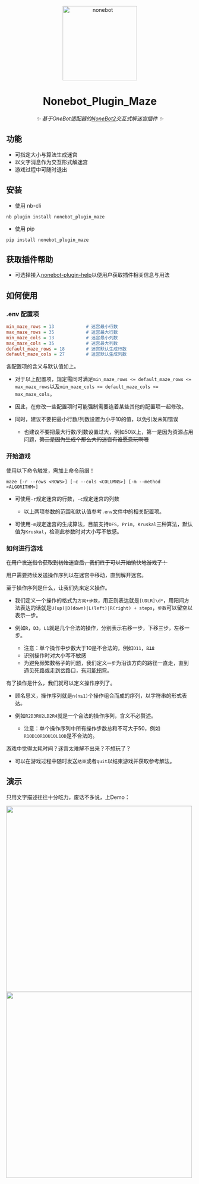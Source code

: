 <p align="center">
  <a href="https://v2.nonebot.dev/"><img src="https://v2.nonebot.dev/logo.png" width="200" height="200" alt="nonebot"></a>
</p>

<div align="center">
  
# Nonebot_Plugin_Maze
  
_✨ 基于OneBot适配器的[NoneBot2](https://v2.nonebot.dev/)交互式解迷宫插件 ✨_
  
</div>

## 功能

- 可指定大小与算法生成迷宫
- 以文字消息作为交互形式解迷宫
- 游戏过程中可随时退出

## 安装

- 使用 nb-cli

```
nb plugin install nonebot_plugin_maze
```

- 使用 pip

```
pip install nonebot_plugin_maze
```

## 获取插件帮助

- 可选择接入[nonebot-plugin-help](https://github.com/XZhouQD/nonebot-plugin-help)以便用户获取插件相关信息与用法

## 如何使用

### .env 配置项

```ini
min_maze_rows = 13            # 迷宫最小行数
max_maze_rows = 35            # 迷宫最大行数
min_maze_cols = 13            # 迷宫最小列数
max_maze_cols = 35            # 迷宫最大列数
default_maze_rows = 18        # 迷宫默认生成行数
default_maze_cols = 27        # 迷宫默认生成列数
```

各配置项的含义与默认值如上。
  
- 对于以上配置项，规定需同时满足```min_maze_rows <= default_maze_rows <= max_maze_rows```以及```min_maze_cols <= default_maze_cols <= max_maze_cols```。

- 因此，在修改一些配置项时可能强制需要连着某些其他的配置项一起修改。


- 同时，建议不要把最小行数/列数设置为小于10的值，以免引发未知错误

  - 也建议不要把最大行数/列数设置过大，例如50以上，第一是因为资源占用问题，~~第二是因为生成个那么大的迷宫有谁愿意玩啊喂~~

### 开始游戏

使用以下命令触发，需加上命令前缀！

```
maze [-r --rows <ROWS>] [-c --cols <COLUMNS>] [-m --method <ALGORITHM>]
```

- 可使用```-r```规定迷宫的行数，```-c```规定迷宫的列数

    - 以上两项参数的范围和默认值参考```.env```文件中的相关配置项。

- 可使用```-m```规定迷宫的生成算法，目前支持```DFS```，```Prim```，```Kruskal```三种算法，默认值为```Kruskal```，检测此参数时对大小写不敏感。

### 如何进行游戏

~~在用户发送指令获取到初始迷宫后，我们终于可以开始愉快地游戏了！~~

用户需要持续发送操作序列以在迷宫中移动，直到解开迷宫。

至于操作序列是什么，让我们先来定义操作。

- 我们定义一个操作的格式为```方向+步数```，用正则表达就是```[UDLR]\d*```，用阳间方法表达的话就是```U(up)|D(down)|L(left)|R(right) + steps```，```步数```可以留空以表示一步。
- 例如```R```，```D3```，```L1```就是几个合法的操作，分别表示右移一步，下移三步，左移一步。

    - 注意：单个操作中步数大于10是不合法的，例如```D11```，~~```R18```~~
    - 识别操作时对大小写不敏感
    - 为避免频繁数格子的问题，我们定义```一步```为沿该方向的路径一直走，直到遇见死路或走到岔路口，<u>有可能拐弯</u>。

有了操作是什么，我们就可以定义操作序列了。

- 顾名思义，操作序列就是```n(n≥1)```个操作组合而成的序列，以字符串的形式表达。
- 例如```R2D3RU2LD2R4```就是一个合法的操作序列，含义不必赘述。

    - 注意：单个操作序列中所有操作步数总和不可大于50，例如```R10D10R10U10L10D```是不合法的。

游戏中觉得太耗时间？迷宫太难解不出来？不想玩了？

- 可以在游戏过程中随时发送```结束```或者```quit```以结束游戏并获取参考解法。

## 演示

只用文字描述往往十分吃力，废话不多说，上Demo：

<div align="left">
  <img src="https://user-images.githubusercontent.com/100039483/168439968-624e4cdf-ae94-485d-9113-740a0b1993a7.png" width="500" />
</div>

<div align="left">
  <img src="https://user-images.githubusercontent.com/100039483/168439976-e31bad3b-c774-498c-8705-2d27bf87a4cb.png" width="500" />
</div>
